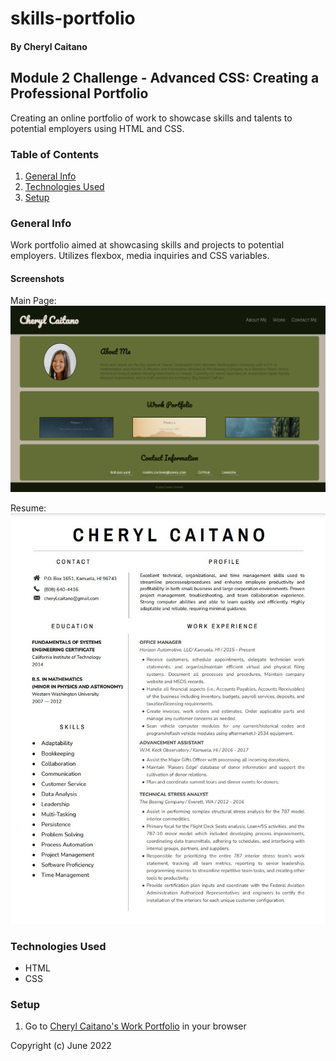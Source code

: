 # skills-portfolio
#### By Cheryl Caitano

## Module 2 Challenge - Advanced CSS: Creating a Professional Portfolio

Creating an online portfolio of work to showcase skills and talents to potential employers using HTML and CSS.

### Table of Contents

1. [General Info](#general-info)
2. [Technologies Used](#technologies-used)
3. [Setup](#setup)

### General Info

Work portfolio aimed at showcasing skills and projects to potential employers. Utilizes flexbox, media inquiries and CSS variables.

#### Screenshots

Main Page:
<img src="./assets/images/portfolio-screenshot.jpg" alt="Portfolio Page Screenshot"/>

Resume:
<img src="./assets/images/resume.jpg" alt="Resume Screenshot">
### Technologies Used

* HTML
* CSS

### Setup 

1. Go to <a href="https://ccaitano.github.io/skills-portfolio" alt="Work Portfolio Site">Cheryl Caitano's Work Portfolio</a> in your browser

Copyright (c) June 2022


